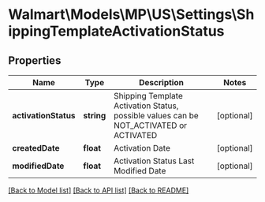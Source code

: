 # Walmart\Models\MP\US\Settings\ShippingTemplateActivationStatus

## Properties

Name | Type | Description | Notes
------------ | ------------- | ------------- | -------------
**activationStatus** | **string** | Shipping Template Activation Status, possible values can be NOT_ACTIVATED or ACTIVATED | [optional]
**createdDate** | **float** | Activation Date | [optional]
**modifiedDate** | **float** | Activation Status Last Modified Date | [optional]


[[Back to Model list]](./) [[Back to API list]](../../../../../README.md#supported-apis) [[Back to README]](../../../../../README.md)
